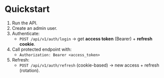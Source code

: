 # Quickstart

1. Run the API.
2. Create an admin user.
3. Authenticate:
   - `POST /api/v1/auth/login` → get **access token** (Bearer) + **refresh cookie**.
4. Call protected endpoint with:
   - `Authorization: Bearer <access_token>`
5. Refresh:
   - `POST /api/v1/auth/refresh` (cookie-based) → new access + refresh (rotation).
